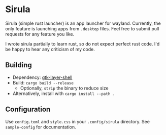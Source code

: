 # Sirula

Sirula (simple rust launcher) is an app launcher for wayland.
Currently, the only feature is launching apps from `.desktop` files.
Feel free to submit pull requests for any feature you like.

I wrote sirula partially to learn rust, so do not expect perfect rust code.
I'd be happy to hear any criticism of my code.

## Building

- Dependency: [gtk-layer-shell](https://github.com/wmww/gtk-layer-shell)
- Build: `cargo build --release`
  - Optionally, `strip` the binary to reduce size
- Alternatively, install with `cargo install --path .`

## Configuration

Use `config.toml` and `style.css` in your `.config/sirula` directory.
See `sample-config` for documentation.